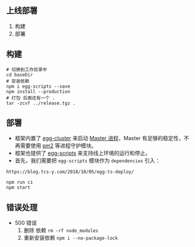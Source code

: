 

## 上线部署

1. 构建
2. 部署



## 构建

```shell
# 切换到工作目录中
cd baseDir
# 安装依赖
npm i egg-scripts --save
npm install --production
# 打包 后面还有一个 .
tar -zcvf ../release.tgz .
```



## 部署

- 框架内置了 [egg-cluster](https://github.com/eggjs/egg-cluster) 来启动 [Master 进程](https://eggjs.org/zh-cn/core/cluster-and-ipc.html#master)，Master 有足够的稳定性，不再需要使用 [pm2](https://github.com/Unitech/pm2) 等进程守护模块。
- 框架也提供了 [egg-scripts](https://github.com/eggjs/egg-scripts) 来支持线上环境的运行和停止。
- 首先，我们需要把 `egg-scripts` 模块作为 `dependencies` 引入：

```shell
https://blog.tcs-y.com/2018/10/05/egg-ts-deploy/

npm run ci
npm start

```



## 错误处理

- 500 错误
  1. 删除 依赖 `rm -rf node_modules`
  2. 重新安装依赖 `npm i --no-package-lock`

